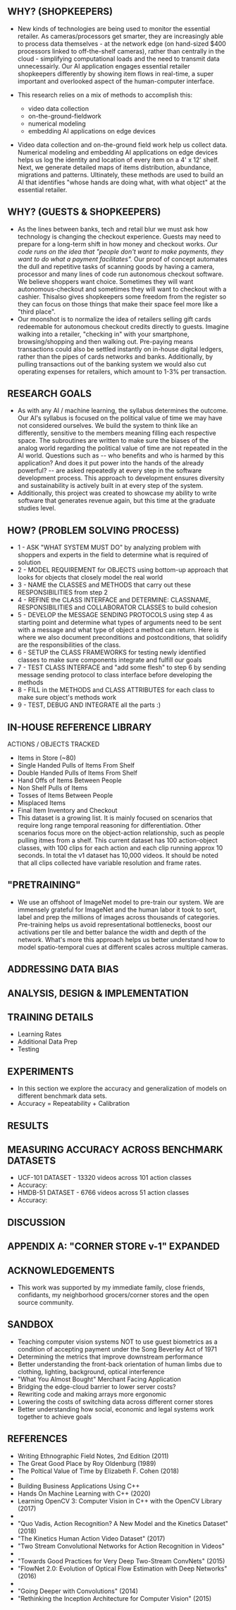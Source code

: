 ## WHY? (SHOPKEEPERS)

* New kinds of technologies are being used to monitor the essential retailer. As cameras/processors get smarter, they are increasingly able to process data themselves - at the network edge (on hand-sized $400 processors linked to off-the-shelf cameras), rather than centrally in the cloud - simplifying computational loads and the need to transmit data unnecessairly.  Our AI application engages essential retailer shopkeepers differently by showing item flows in real-time, a super important and overlooked aspect of the human-computer interface.

* This research relies on a mix of methods to accomplish this:
  * video data collection
  * on-the-ground-fieldwork
  * numerical modeling 
  * embedding AI applications on edge devices 
* Video data collection and on-the-ground field work help us collect data.  Numerical modeling and embedding AI applications on edge devices helps us log the identity and location of every item on a 4' x 12' shelf.  Next, we generate detailed maps of items distribution, abundance, migrations and patterns.  Ultinately, these methods are used to build an AI that identifies "whose hands are doing what, with what object" at the essential retailer.

## WHY? (GUESTS & SHOPKEEPERS)

* As the lines between banks, tech and retail blur we must ask how technology is changing the checkout experience.  Guests may need to prepare for a long-term shift in how money and checkout works. _Our code runs on the idea that "people don't want to make payments, they want to do what a payment facilitates"._ Our proof of concept automates the dull and repetitive tasks of scanning goods by having a camera, processor and many lines of code run autonomous checkout software.  We believe shoppers want choice.  Sometimes they will want autonomous-checkout and sometimes they will want to checkout with a cashier. Thisalso gives shopkeepers some freedom from the register so they can focus on those things that make their space feel more like a "third place".  
* Our moonshot is to normalize the idea of retailers selling gift cards redeemable for autonomous checkout credits directly to guests. Imagine walking into a retailer, "checking in" with your smartphone, browsing/shopping and then walking out. Pre-paying means transactions could also be settled instantly on in-house digital ledgers, rather than the pipes of cards networks and banks. Additionally, by pulling transactions out of the banking system we would also cut operating expenses for retailers, which amount to 1-3% per transaction.

## RESEARCH GOALS

* As with any AI / machine learning, the syllabus determines the outcome.  Our AI's syllabus is focused on the political value of time we may have not considered ourselves.  We build the system to think like an differently, sensitive to the members meaning filling each respective space.  The subroutines are written to make sure the biases of the analog world regarding the political value of time are not repeated in the AI world.  Questions such as -- who benefits and who is harmed by this application?  And does it put power into the hands of the already powerful? -- are asked repeatedly at every step in the software development process.  This approach to development ensures diversity and sustainability is actively built in at every step of the system.
* Additionally, this project was created to showcase my ability to write software that generates revenue again, but this time at the graduate studies level.

## HOW? (PROBLEM SOLVING PROCESS)

* 1 - ASK "WHAT SYSTEM MUST DO" by analyzing problem with shoppers and experts in the field to determine what is required of solution
* 2 - MODEL REQUIREMENT for OBJECTS using bottom-up approach that looks for objects that closely model the real world
* 3 - NAME the CLASSES and METHODS that carry out these RESPONSIBILITIES from step 2 
* 4 - REFINE the CLASS INTERFACE and DETERMINE: CLASSNAME, RESPONSIBILITIES and COLLABORATOR CLASSES to build cohesion
* 5 - DEVELOP the MESSAGE SENDING PROTOCOLS using step 4 as starting point and determine what types of arguments need to be sent with a message and what type of object a method can return.  Here is where we also document preconditions and postconditions, that solidify are the responsibilities of the class. 
* 6 - SETUP the CLASS FRAMEWORKS for testing newly identified classes to make sure components integrate and fulfill our goals
* 7 - TEST CLASS INTERFACE and "add some flesh" to step 6 by sending message sending protocol to class interface before developing the methods
* 8 - FILL in the METHODS and CLASS ATTRIBUTES for each class to make sure object's methods work 
* 9 - TEST, DEBUG AND INTEGRATE all the parts :)

##  IN-HOUSE REFERENCE LIBRARY

ACTIONS / OBJECTS TRACKED
  * Items in Store (~80)
  * Single Handed Pulls of Items From Shelf
  * Double Handed Pulls of Items From Shelf
  * Hand Offs of Items Between People
  * Non Shelf Pulls of Items
  * Tosses of Items Between People
  * Misplaced Items 
  * Final Item Inventory and Checkout
  * This dataset is a growing list.  It is mainly focused on scenarios that require long range temporal reasoning for differentiation.  Other scenarios focus more on the object-action relationship, such as people pulling itmes from a shelf. This current dataset has 100 action-object classes, with 100 clips for each action and each clip running approx 10 seconds. In total the v1 dataset has 10,000 videos. It should be noted that all clips collected have variable resolution and frame rates.

## "PRETRAINING"

* We use an offshoot of ImageNet model to pre-train our system. We are immensely grateful for ImageNet and the human labor it took to sort, label and prep the millions of images across thousands of categories. Pre-training helps us avoid representational bottlenecks, boost our activations per tile and better balance the width and depth of the network.  What's more this approach helps us better understand how to model spatio-temporal cues at different scales across multiple cameras.

## ADDRESSING DATA BIAS

## ANALYSIS, DESIGN & IMPLEMENTATION 

## TRAINING DETAILS

* Learning Rates 
* Additional Data Prep
* Testing

## EXPERIMENTS

* In this section we explore the accuracy and generalization of models on different benchmark data sets. 
* Accuracy = Repeatability + Calibration

## RESULTS

## MEASURING ACCURACY ACROSS BENCHMARK DATASETS

* UCF-101 DATASET - 13320 videos across 101 action classes
* Accuracy:
* HMDB-51 DATASET - 6766 videos across 51 action classes
* Accuracy:

## DISCUSSION

## APPENDIX A: "CORNER STORE v-1" EXPANDED

## ACKNOWLEDGEMENTS

* This work was supported by my immediate family, close friends, confidants, my neighborhood grocers/corner stores and the open source community. 

## SANDBOX

* Teaching computer vision systems NOT to use guest biometrics as a condition of accepting payment under the Song Beverley Act of 1971
* Determining the metrics that improve downstream performance
* Better understanding the front-back orientation of human limbs due to clothing, lighting, background, optical interference
* "What You Almost Bought" Merchant Facing Application
* Bridging the edge-cloud barrier to lower server costs?
* Rewriting code and making arrays more ergonomic
* Lowering the costs of switching data across different corner stores
* Better understanding how social, economic and legal systems work together to achieve goals

## REFERENCES

* Writing Ethnographic Field Notes, 2nd Edition (2011)
* The Great Good Place by Roy Oldenburg (1989)
* The Poltical Value of Time by Elizabeth F. Cohen (2018)
* 
* Building Business Applications Using C++
* Hands On Machine Learning with C++ (2020)
* Learning OpenCV 3: Computer Vision in C++ with the OpenCV Library (2017)
*
* "Quo Vadis, Action Recognition? A New Model and the Kinetics Dataset" (2018)
* "The Kinetics Human Action Video Dataset" (2017)
* "Two Stream Convolutional Networks for Action Recognition in Videos" 
* 
* "Towards Good Practices for Very Deep Two-Stream ConvNets" (2015)
* "FlowNet 2.0: Evolution of Optical Flow Estimation with Deep Networks" (2016)
* 
* "Going Deeper with Convolutions" (2014)
* "Rethinking the Inception Architecture for Computer Vision" (2015)

